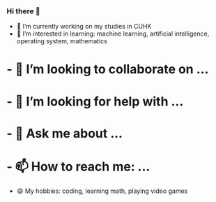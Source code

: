### Hi there 👋

<!--
**EJ-L/EJ-L** is a ✨ _special_ ✨ repository because its `README.md` (this file) appears on your GitHub profile.

Here are some ideas to get you started:
-->

- 🔭 I’m currently working on my studies in CUHK
- 🌱 I’m interested in learning: machine learning, artificial intelligence, operating system, mathematics
# - 👯 I’m looking to collaborate on ...
# - 🤔 I’m looking for help with ...
# - 💬 Ask me about ...
# - 📫 How to reach me: ...
- 😄 My hobbies: coding, learning math, playing video games

